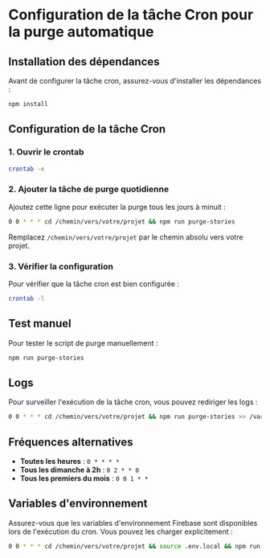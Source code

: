 # Configuration de la tâche Cron pour la purge automatique

## Installation des dépendances

Avant de configurer la tâche cron, assurez-vous d'installer les dépendances :

```bash
npm install
```

## Configuration de la tâche Cron

### 1. Ouvrir le crontab

```bash
crontab -e
```

### 2. Ajouter la tâche de purge quotidienne

Ajoutez cette ligne pour exécuter la purge tous les jours à minuit :

```bash
0 0 * * * cd /chemin/vers/votre/projet && npm run purge-stories
```

Remplacez `/chemin/vers/votre/projet` par le chemin absolu vers votre projet.

### 3. Vérifier la configuration

Pour vérifier que la tâche cron est bien configurée :

```bash
crontab -l
```

## Test manuel

Pour tester le script de purge manuellement :

```bash
npm run purge-stories
```

## Logs

Pour surveiller l'exécution de la tâche cron, vous pouvez rediriger les logs :

```bash
0 0 * * * cd /chemin/vers/votre/projet && npm run purge-stories >> /var/log/purge-stories.log 2>&1
```

## Fréquences alternatives

- **Toutes les heures** : `0 * * * *`
- **Tous les dimanche à 2h** : `0 2 * * 0`
- **Tous les premiers du mois** : `0 0 1 * *`

## Variables d'environnement

Assurez-vous que les variables d'environnement Firebase sont disponibles lors de l'exécution du cron. Vous pouvez les charger explicitement :

```bash
0 0 * * * cd /chemin/vers/votre/projet && source .env.local && npm run purge-stories